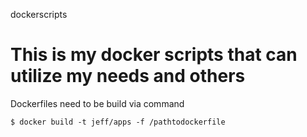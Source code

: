 dockerscripts
# This is my docker scripts that can utilize my needs and others
Dockerfiles need to be build via command 
```
$ docker build -t jeff/apps -f /pathtodockerfile 
```
